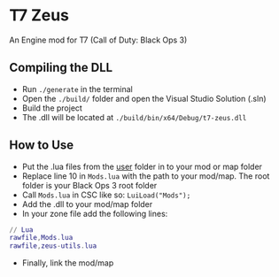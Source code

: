 # T7 Zeus
An Engine mod for T7 (Call of Duty: Black Ops 3)

## Compiling the DLL
* Run `./generate` in the terminal
* Open the `./build/` folder and open the Visual Studio Solution (.sln)
* Build the project
* The .dll will be located at `./build/bin/x64/Debug/t7-zeus.dll`

## How to Use
* Put the .lua files from the [user](./user/) folder in to your mod or map folder
* Replace line 10 in `Mods.lua` with the path to your mod/map. The root folder is your Black Ops 3 root folder
* Call `Mods.lua` in CSC like so: `LuiLoad("Mods");`
* Add the .dll to your mod/map folder
* In your zone file add the following lines:
```lua
// Lua
rawfile,Mods.lua
rawfile,zeus-utils.lua
```
* Finally, link the mod/map